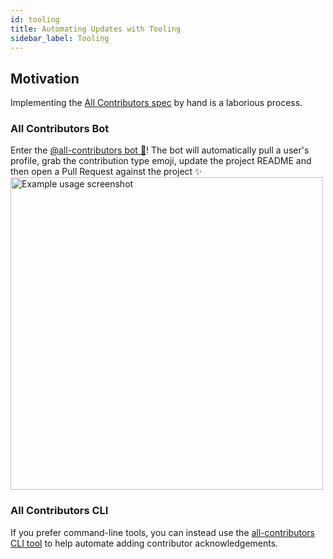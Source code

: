 ```yaml
---
id: tooling
title: Automating Updates with Tooling
sidebar_label: Tooling
---
```


## Motivation

Implementing the [All Contributors spec](specification) by hand is a laborious process.

### All Contributors Bot

Enter the [@all-contributors bot 🤖](bot/overview)! The bot will automatically pull a user's profile, grab the contribution type emoji, update the project README and then open a Pull Request against the project ✨
<a href="bot/usage">
    <img alt="Example usage screenshot" src="/images/bot-usage.png" width="500px">
</a>

### All Contributors CLI

If you prefer command-line tools, you can instead use the [all-contributors CLI tool](cli/overview) to help automate adding contributor acknowledgements.
